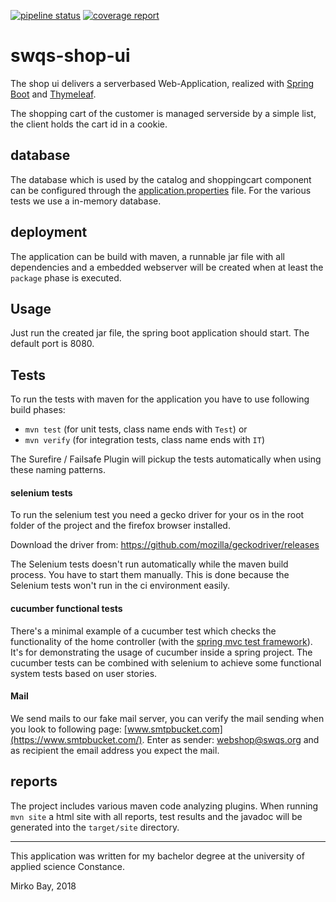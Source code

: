[![pipeline status](https://gitlab.in.htwg-konstanz.de/mibay/swqs-shop-ui/badges/master/pipeline.svg)](https://gitlab.in.htwg-konstanz.de/mibay/swqs-shop-ui/commits/master)
[![coverage report](https://gitlab.in.htwg-konstanz.de/mibay/swqs-shop-ui/badges/master/coverage.svg)](https://gitlab.in.htwg-konstanz.de/mibay/swqs-shop-ui/commits/master)

# swqs-shop-ui
The shop ui delivers a serverbased Web-Application, realized with [Spring Boot](https://projects.spring.io/spring-boot/) 
and [Thymeleaf](https://www.thymeleaf.org/).

The shopping cart of the customer is managed serverside by a simple list, 
the client holds the cart id in a cookie.

## database

The database which is used by the catalog and shoppingcart component can be configured through the [application.properties](src/main/resources/application.properties) file. For the various tests we use a in-memory database.

## deployment

The application can be build with maven, a runnable jar file with all dependencies and a embedded webserver will be created when at least the `package` phase is executed.

## Usage

Just run the created jar file, the spring boot application should start. The default port is 8080. 

## Tests
To run the tests with maven for the application you have to use following build phases: 

* `mvn test` (for unit tests, class name ends with `Test`) or 
* `mvn verify` (for integration tests, class name ends with `IT`)

The Surefire / Failsafe Plugin will pickup the tests automatically when using these naming patterns.

#### selenium tests
To run the selenium test you need a gecko driver for your os in the root folder of the project 
and the firefox browser installed. 

Download the driver from: https://github.com/mozilla/geckodriver/releases

The Selenium tests doesn't run automatically while the maven build process. You have to start them manually. This is done because the Selenium tests won't run in the ci environment easily.

#### cucumber functional tests
There's a minimal example of a cucumber test which checks the functionality of the home controller (with the [spring mvc test framework](https://docs.spring.io/spring/docs/current/spring-framework-reference/testing.html#spring-mvc-test-framework])). It's for demonstrating the usage of cucumber inside a spring project. The cucumber tests can be combined with selenium to achieve some functional system tests based on user stories.

#### Mail
We send mails to our fake mail server, you can verify the mail sending when you look to following page: [www.smtpbucket.com](https://www.smtpbucket.com/).
Enter as sender: webshop@swqs.org and as recipient the email address you expect the mail.

## reports
The project includes various maven code analyzing plugins. When running `mvn site` a html site with all reports, test results and the javadoc will be generated into the `target/site` directory.

---

This application was written for my bachelor degree
at the university of applied science Constance.


Mirko Bay, 2018
